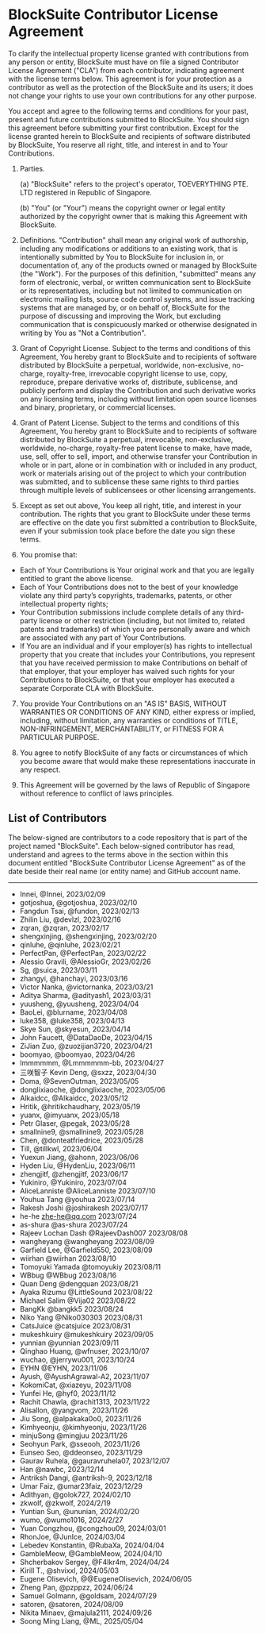 <!-- To indicate your agreement, simply edit this file and submit a pull request. -->

# BlockSuite Contributor License Agreement

To clarify the intellectual property license granted with contributions from any person or entity, BlockSuite must have on file a signed Contributor License Agreement ("CLA") from each contributor, indicating agreement with the license terms below. This agreement is for your protection as a contributor as well as the protection of the BlockSuite and its users; it does not change your rights to use your own contributions for any other purpose.

You accept and agree to the following terms and conditions for your past, present and future contributions submitted to BlockSuite. You should sign this agreement before submitting your first contribution. Except for the license granted herein to BlockSuite and recipients of software distributed by BlockSuite, You reserve all right, title, and interest in and to Your Contributions.

1. Parties.

   (a) "BlockSuite" refers to the project's operator, TOEVERYTHING PTE. LTD registered in Republic of Singapore.

   (b) "You" (or "Your") means the copyright owner or legal entity authorized by the copyright owner that is making this Agreement with BlockSuite.

2. Definitions. "Contribution" shall mean any original work of authorship, including any modifications or additions to an existing work, that is intentionally submitted by You to BlockSuite for inclusion in, or documentation of, any of the products owned or managed by BlockSuite (the "Work"). For the purposes of this definition, "submitted" means any form of electronic, verbal, or written communication sent to BlockSuite or its representatives, including but not limited to communication on electronic mailing lists, source code control systems, and issue tracking systems that are managed by, or on behalf of, BlockSuite for the purpose of discussing and improving the Work, but excluding communication that is conspicuously marked or otherwise designated in writing by You as "Not a Contribution".

3. Grant of Copyright License. Subject to the terms and conditions of this Agreement, You hereby grant to BlockSuite and to recipients of software distributed by BlockSuite a perpetual, worldwide, non-exclusive, no-charge, royalty-free, irrevocable copyright license to use, copy, reproduce, prepare derivative works of, distribute, sublicense, and publicly perform and display the Contribution and such derivative works on any licensing terms, including without limitation open source licenses and binary, proprietary, or commercial licenses.

4. Grant of Patent License. Subject to the terms and conditions of this Agreement, You hereby grant to BlockSuite and to recipients of software distributed by BlockSuite a perpetual, irrevocable, non-exclusive, worldwide, no-charge, royalty-free patent license to make, have made, use, sell, offer to sell, import, and otherwise transfer your Contribution in whole or in part, alone or in combination with or included in any product, work or materials arising out of the project to which your contribution was submitted, and to sublicense these same rights to third parties through multiple levels of sublicensees or other licensing arrangements.

5. Except as set out above, You keep all right, title, and interest in your contribution. The rights that you grant to BlockSuite under these terms are effective on the date you first submitted a contribution to BlockSuite, even if your submission took place before the date you sign these terms.

6. You promise that:

- Each of Your Contributions is Your original work and that you are legally entitled to grant the above license.
- Each of Your Contributions does not to the best of your knowledge violate any third party’s copyrights, trademarks, patents, or other intellectual property rights;
- Your Contribution submissions include complete details of any third-party license or other restriction (including, but not limited to, related patents and trademarks) of which you are personally aware and which are associated with any part of Your Contributions.
- If You are an individual and if your employer(s) has rights to intellectual property that you create that includes your Contributions, you represent that you have received permission to make Contributions on behalf of that employer, that your employer has waived such rights for your Contributions to BlockSuite, or that your employer has executed a separate Corporate CLA with BlockSuite.

7. You provide Your Contributions on an "AS IS" BASIS, WITHOUT WARRANTIES OR CONDITIONS OF ANY KIND, either express or implied, including, without limitation, any warranties or conditions of TITLE, NON-INFRINGEMENT, MERCHANTABILITY, or FITNESS FOR A PARTICULAR PURPOSE.

8. You agree to notify BlockSuite of any facts or circumstances of which you become aware that would make these representations inaccurate in any respect.

9. This Agreement will be governed by the laws of Republic of Singapore without reference to conflict of laws principles.

## List of Contributors

The below-signed are contributors to a code repository that is part of the project named "BlockSuite". Each below-signed contributor has read, understand and agrees to the terms above in the section within this document entitled "BlockSuite Contributor License Agreement" as of the date beside their real name (or entity name) and GitHub account name.

---

<!--
Example:

- Yifeng Wang, @doodlewind, 2022/09/11
-->

- Innei, @Innei, 2023/02/09
- gotjoshua, @gotjoshua, 2023/02/10
- Fangdun Tsai, @fundon, 2023/02/13
- Zhilin Liu, @devlzl, 2023/02/16
- zqran, @zqran, 2023/02/17
- shengxinjing, @shengxinjing, 2023/02/20
- qinluhe, @qinluhe, 2023/02/21
- PerfectPan, @PerfectPan, 2023/02/22
- Alessio Gravili, @AlessioGr, 2023/02/26
- Sg, @suica, 2023/03/11
- zhangyi, @hanchayi, 2023/03/16
- Victor Nanka, @victornanka, 2023/03/21
- Aditya Sharma, @adityash1, 2023/03/31
- yuusheng, @yuusheng, 2023/04/04
- BaoLei, @blurname, 2023/04/08
- luke358, @luke358, 2023/04/13
- Skye Sun, @skyesun, 2023/04/14
- John Faucett, @DataDaoDe, 2023/04/15
- ZiJian Zuo, @zuozijian3720, 2023/04/21
- boomyao, @boomyao, 2023/04/26
- lmmmmmm, @Lmmmmmm-bb, 2023/04/27
- 三咲智子 Kevin Deng, @sxzz, 2023/04/30
- Doma, @SevenOutman, 2023/05/05
- donglixiaoche, @donglixiaoche, 2023/05/06
- Alkaidcc, @Alkaidcc, 2023/05/12
- Hritik, @hritikchaudhary, 2023/05/19
- yuanx, @imyuanx, 2023/05/18
- Petr Glaser, @pegak, 2023/05/28
- smallnine9, @smallnine9, 2023/05/28
- Chen, @donteatfriedrice, 2023/05/28
- Till, @tillkwl, 2023/06/04
- Yuexun Jiang, @ahonn, 2023/06/06
- Hyden Liu, @HydenLiu, 2023/06/11
- zhengjitf, @zhengjitf, 2023/06/17
- Yukiniro, @Yukiniro, 2023/07/04
- AliceLanniste @AliceLanniste 2023/07/10
- Youhua Tang @youhua 2023/07/14
- Rakesh Joshi @joshirakesh 2023/07/17
- he-he zhe-he@qq.com 2023/07/24
- as-shura @as-shura 2023/07/24
- Rajeev Lochan Dash @RajeevDash007 2023/08/08
- wangheyang @wangheyang 2023/08/09
- Garfield Lee, @Garfield550, 2023/08/09
- wiirhan @wiirhan 2023/08/10
- Tomoyuki Yamada @tomoyukiy 2023/08/11
- WBbug @WBbug 2023/08/16
- Quan Deng @dengquan 2023/08/21
- Ayaka Rizumu @LittleSound 2023/08/22
- Michael Salim @Vija02 2023/08/22
- BangKk @bangkk5 2023/08/24
- Niko Yang @Niko030303 2023/08/31
- CatsJuice @catsjuice 2023/08/31
- mukeshkuiry @mukeshkuiry 2023/09/05
- yunnian @yunnian 2023/09/11
- Qinghao Huang, @wfnuser, 2023/10/07
- wuchao, @jerrywu001, 2023/10/24
- EYHN @EYHN, 2023/11/06
- Ayush, @AyushAgrawal-A2, 2023/11/07
- KokomiCat, @xiazeyu, 2023/11/08
- Yunfei He, @hyf0, 2023/11/12
- Rachit Chawla, @rachit1313, 2023/11/22
- Alisallon, @yangvom, 2023/11/26
- Jiu Song, @alpakaka0o0, 2023/11/26
- Kimhyeonju, @kimhyeonju, 2023/11/26
- minjuSong @mingjuu 2023/11/26
- Seohyun Park, @sseooh, 2023/11/26
- Eunseo Seo, @ddeonseo, 2023/11/29
- Gaurav Ruhela, @gauravruhela07, 2023/12/07
- Han @nawbc, 2023/12/14
- Antriksh Dangi, @antriksh-9, 2023/12/18
- Umar Faiz, @umar23faiz, 2023/12/29
- Adithyan, @golok727, 2024/02/10
- zkwolf, @zkwolf, 2024/2/19
- Yuntian Sun, @ununian, 2024/02/20
- wumo, @wumo1016, 2024/2/27
- Yuan Congzhou, @congzhou09, 2024/03/01
- RhonJoe, @JunIce, 2024/03/04
- Lebedev Konstantin, @RubaXa, 2024/04/04
- GambleMeow, @GambleMeow, 2024/04/10
- Shcherbakov Sergey, @F4lkr4m, 2024/04/24
- Kirill T., @shvixxl, 2024/05/03
- Eugene Olisevich, @@EugeneOlisevich, 2024/06/05
- Zheng Pan, @pzppzz, 2024/06/24
- Samuel Golmann, @goldsam, 2024/07/29
- satoren, @satoren, 2024/08/09
- Nikita Minaev, @majula2111, 2024/09/26
- Soong Ming Liang, @ML, 2025/05/04
